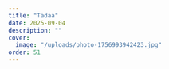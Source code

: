 ```yaml
---
title: "Tadaa"
date: 2025-09-04
description: ""
cover:
  image: "/uploads/photo-1756993942423.jpg"
order: 51
---
```


